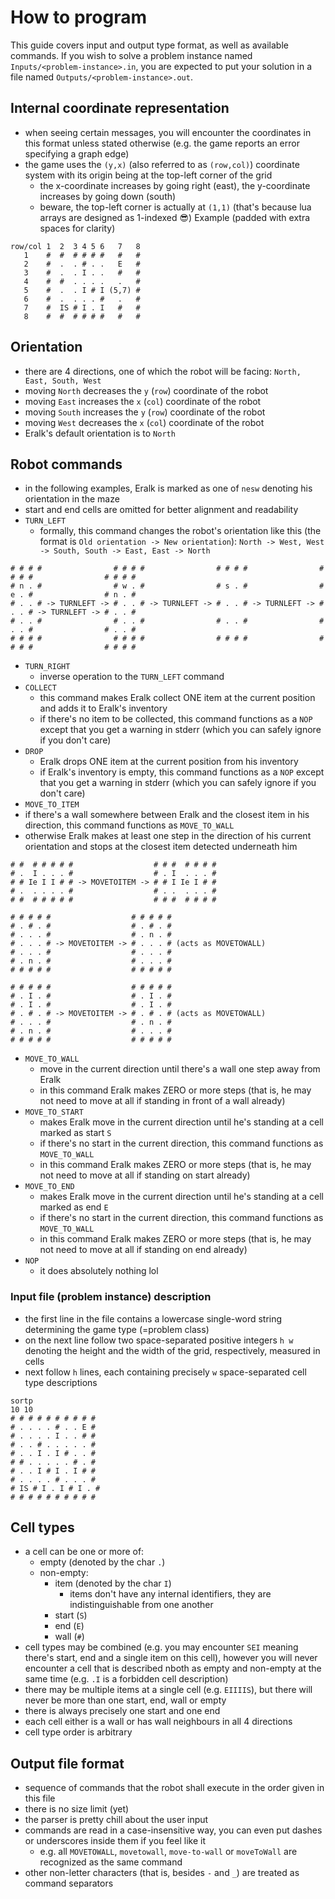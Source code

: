 # How to program
This guide covers input and output type format, as well as available commands.
If you wish to solve a problem instance named `Inputs/<problem-instance>.in`, you are expected to put your solution in a file named `Outputs/<problem-instance>.out`.

## Internal coordinate representation
- when seeing certain messages, you will encounter the coordinates in this format unless stated otherwise (e.g. the game reports an error specifying a graph edge)
- the game uses the `(y,x)` (also referred to as `(row,col)`) coordinate system with its origin being at the top-left corner of the grid
  - the x-coordinate increases by going right (east), the y-coordinate increases by going down (south)
  - beware, the top-left corner is actually at `(1,1)` (that's because lua arrays are designed as 1-indexed 😎)
Example (padded with extra spaces for clarity)
```
row/col 1  2  3 4 5 6   7   8
   1    #  #  # # # #   #   #
   2    #  .  . # . .   E   #
   3    #  .  . I . .   #   #
   4    #  #  . . . .   .   #
   5    #  .  . I # I (5,7) #
   6    #  .  . . . #   .   #
   7    #  IS # I . I   #   #
   8    #  #  # # # #   #   #
```
## Orientation
- there are 4 directions, one of which the robot will be facing: `North, East, South, West`
- moving `North` decreases the `y` (`row`) coordinate of the robot
- moving `East` increases the `x` (`col`) coordinate of the robot
- moving `South` increases the `y` (`row`) coordinate of the robot
- moving `West` decreases the `x` (`col`) coordinate of the robot
- Eralk's default orientation is to `North`
## Robot commands
- in the following examples, Eralk is marked as one of `nesw` denoting his orientation in the maze
- start and end cells are omitted for better alignment and readability
- `TURN_LEFT`
  - formally, this command changes the robot's orientation like this (the format is `Old orientation -> New orientation`): `North -> West, West -> South, South -> East, East -> North`
```
# # # #                # # # #                # # # #                # # # #                # # # #
# n . #                # w . #                # s . #                # e . #                # n . #
# . . # -> TURNLEFT -> # . . # -> TURNLEFT -> # . . # -> TURNLEFT -> # . . # -> TURNLEFT -> # . . #
# . . #                # . . #                # . . #                # . . #                # . . #
# # # #                # # # #                # # # #                # # # #                # # # #
```
- `TURN_RIGHT`
  - inverse operation to the `TURN_LEFT` command
- `COLLECT`
  - this command makes Eralk collect ONE item at the current position and adds it to Eralk's inventory
  - if there's no item to be collected, this command functions as a `NOP` except that you get a warning in stderr (which you can safely ignore if you don't care)
- `DROP`
  - Eralk drops ONE item at the current position from his inventory
  - if Eralk's inventory is empty, this command functions as a `NOP` except that you get a warning in stderr (which you can safely ignore if you don't care)
- `MOVE_TO_ITEM`
 - if there's a wall somewhere between Eralk and the closest item in his direction, this command functions as `MOVE_TO_WALL`
  - otherwise Eralk makes at least one step in the direction of his current orientation and stops at the closest item detected underneath him
```
# #  # # # # #                  # # #  # # # #
# .  I . . . #                  # . I  . . . #
# # Ie I I # # -> MOVETOITEM -> # # I Ie I # #
# .  . . . . #                  # . .  . . . #
# #  # # # # #                  # # #  # # # #
```
```
# # # # #                  # # # # #
# . # . #                  # . # . #
# . . . #                  # . n . #
# . . . # -> MOVETOITEM -> # . . . # (acts as MOVETOWALL)
# . . . #                  # . . . #
# . n . #                  # . . . #
# # # # #                  # # # # #
```

```
# # # # #                  # # # # #
# . I . #                  # . I . #
# . I . #                  # . I . #
# . # . # -> MOVETOITEM -> # . # . # (acts as MOVETOWALL)
# . . . #                  # . n . #
# . n . #                  # . . . #
# # # # #                  # # # # #
```

- `MOVE_TO_WALL`
  - move in the current direction until there's a wall one step away from Eralk
  - in this command Eralk makes ZERO or more steps (that is, he may not need to move at all if standing in front of a wall already)
- `MOVE_TO_START`
  - makes Eralk move in the current direction until he's standing at a cell marked as start `S`
  - if there's no start in the current direction, this command functions as `MOVE_TO_WALL`
  - in this command Eralk makes ZERO or more steps (that is, he may not need to move at all if standing on start already)
- `MOVE_TO_END`
  - makes Eralk move in the current direction until he's standing at a cell marked as end `E`
  - if there's no start in the current direction, this command functions as `MOVE_TO_WALL`
  - in this command Eralk makes ZERO or more steps (that is, he may not need to move at all if standing on end already)
- `NOP`
  - it does absolutely nothing lol
### Input file (problem instance) description
- the first line in the file contains a lowercase single-word string determining the game type (=problem class)
- on the next line follow two space-separated positive integers `h w` denoting the height and the width of the grid, respectively, measured in cells
- next follow `h` lines, each containing precisely `w` space-separated cell type descriptions
```
sortp
10 10
# # # # # # # # # #
# . . . . # . . E #
# . . . . I . . # #
# . . # . . . . . #
# . . I . I # . . #
# # . . . . . # . #
# . . I # I . I # #
# . . . . # . . . #
# IS # I . I # I . #
# # # # # # # # # #
```
## Cell types
- a cell can be one or more of:
  - empty (denoted by the char `.`)
  - non-empty:
    - item (denoted by the char `I`)
      - items don't have any internal identifiers, they are indistinguishable from one another
    - start (`S`)
    - end (`E`)
    - wall (`#`)
- cell types may be combined (e.g. you may encounter `SEI` meaning there's start, end and a single item on this cell), however you will never encounter a cell that is described nboth as empty and non-empty at the same time (e.g. `.I` is a forbidden cell description)
- there may be multiple items at a single cell (e.g. `EIIIIS`), but there will never be more than one start, end, wall or empty
- there is always precisely one start and one end
- each cell either is a wall or has wall neighbours in all 4 directions
- cell type order is arbitrary

## Output file format
- sequence of commands that the robot shall execute in the order given in this file
- there is no size limit (yet)
- the parser is pretty chill about the user input
- commands are read in a case-insensitive way, you can even put dashes or underscores inside them if you feel like it
  - e.g. all `MOVETOWALL`, `movetowall`, `move-to-wall` or `moveToWall` are recognized as the same command
- other non-letter characters (that is, besides `-` and `_`) are treated as command separators
